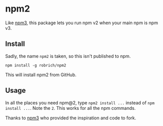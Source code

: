 npm2
====

Like [npm3](https://npmjs.org/npm3), this package lets you run npm v2 when your main npm is npm v3.

Install
-------

Sadly, the name `npm2` is taken, so this isn't published to npm.

`npm install -g robrich/npm2`

This will install npm2 from GitHub.

Usage
-----

In all the places you need npm@2, type `npm2 install ...` instead of `npm install ...`.  Note the `2`.  This works for all the npm commands.

Thanks to [npm3](https://npmjs.org/npm3) who provided the inspiration and code to fork.
